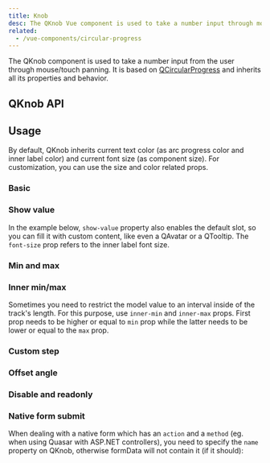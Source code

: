 ```yaml
---
title: Knob
desc: The QKnob Vue component is used to take a number input through mouse or touch panning.
related:
  - /vue-components/circular-progress
---
```


The QKnob component is used to take a number input from the user through mouse/touch panning. It is based on [QCircularProgress](/vue-components/circular-progress) and inherits all its properties and behavior.

## QKnob API
<doc-api file="QKnob" />

## Usage

By default, QKnob inherits current text color (as arc progress color and inner label color) and current font size (as component size). For customization, you can use the size and color related props.

### Basic

<doc-example title="Basic" file="QKnob/Basic" />

### Show value

In the example below, `show-value` property also enables the default slot, so you can fill it with custom content, like even a QAvatar or a QTooltip. The `font-size` prop refers to the inner label font size.

<doc-example title="Show value" file="QKnob/ShowValue" />

### Min and max

<doc-example title="Custom min/max" file="QKnob/MinMax" />

### Inner min/max <q-badge align="top" color="brand-primary" label="v1.18.4+" />

Sometimes you need to restrict the model value to an interval inside of the track's length. For this purpose, use `inner-min` and `inner-max` props. First prop needs to be higher or equal to `min` prop while the latter needs to be lower or equal to the `max` prop.

<doc-example title="Inner min/max" file="QKnob/InnerMinMax" />

### Custom step

<doc-example title="Custom step" file="QKnob/Step" />

### Offset angle

<doc-example title="Offset angle" file="QKnob/Angle" />

### Disable and readonly

<doc-example title="Disable and readonly" file="QKnob/DisableReadonly" />

### Native form submit <q-badge align="top" color="brand-primary" label="v1.9+" />

When dealing with a native form which has an `action` and a `method` (eg. when using Quasar with ASP.NET controllers), you need to specify the `name` property on QKnob, otherwise formData will not contain it (if it should):

<doc-example title="Native form" file="QKnob/NativeForm" />
